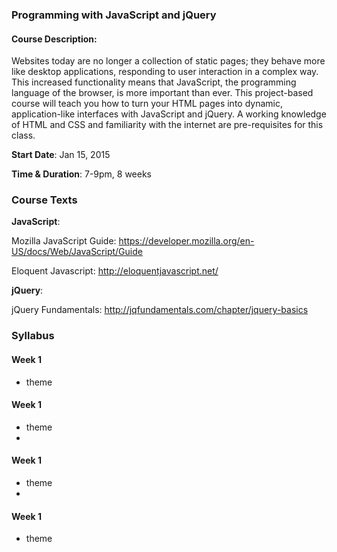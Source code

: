 ### Programming with JavaScript and jQuery
#### Course Description:

Websites today are no longer a collection of static pages; they behave more like desktop applications, responding to user interaction in a complex way. This increased functionality means that JavaScript, the programming language of the browser, is more important than ever. This project-based course will teach you how to turn your HTML pages into dynamic, application-like interfaces with JavaScript and jQuery. A working knowledge of HTML and CSS and familiarity with the internet are pre-requisites for this class. 

**Start Date**: Jan 15, 2015

**Time & Duration**: 7-9pm, 8 weeks


### Course Texts

**JavaScript**: 

Mozilla JavaScript Guide: https://developer.mozilla.org/en-US/docs/Web/JavaScript/Guide

Eloquent Javascript: http://eloquentjavascript.net/

**jQuery**:

jQuery Fundamentals: http://jqfundamentals.com/chapter/jquery-basics

### Syllabus

#### Week 1
+ theme 

#### Week 1
+ theme 
+ 

#### Week 1
+ theme 
+ 

#### Week 1
+ theme 
